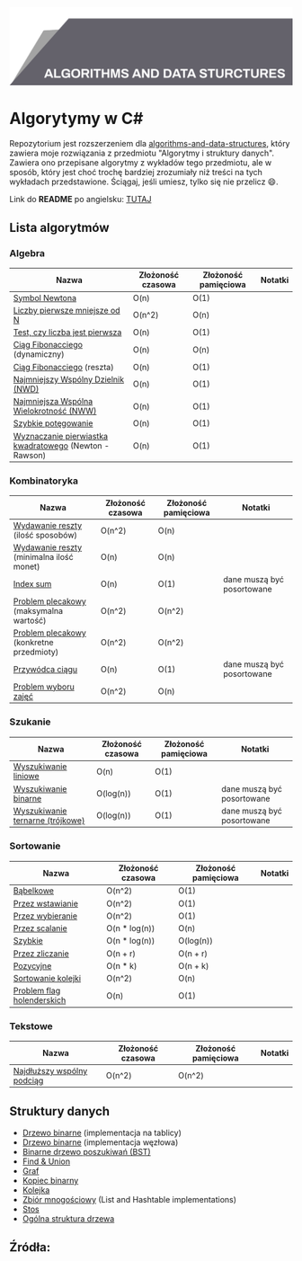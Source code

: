 ![Algorytmy i struktury danych](top_banner.png)

# Algorytymy w C#

Repozytorium jest rozszerzeniem dla [algorithms-and-data-structures](https://github.com/BordowyRydwan/algorithms-and-data-structures), który zawiera moje rozwiązania z przedmiotu "Algorytmy i struktury danych". Zawiera ono przepisane algorytmy z wykładów tego przedmiotu, ale w sposób, który jest choć trochę bardziej zrozumiały niż treści na tych wykładach przedstawione. Ściągaj, jeśli umiesz, tylko się nie przelicz :smile:.

Link do **README** po angielsku: [TUTAJ](README.md)

##  Lista algorytmów

### Algebra

Nazwa | Złożoność czasowa | Złożoność pamięciowa  | Notatki
-----| ----------------| -----------------  | -----
[Symbol Newtona](/algorithms/algebra/binomial_coefficient) | O(n) | O(1)  |
[Liczby pierwsze mniejsze od N](algorithms/algebra/erathostenes_sieve) | O(n^2) | O(n)  |
[Test, czy liczba jest pierwsza](/algorithms/algebra/erathostenes_sieve) | O(n) | O(1)  |
[Ciąg Fibonacciego](/algorithms/algebra/fibonacci_seq) (dynamiczny) | O(n) | O(n)  |
[Ciąg Fibonacciego](/algorithms/algebra/fibonacci_seq) (reszta) | O(n) | O(1)  |
[Najmniejszy Wspólny Dzielnik (NWD)](/algorithms/algebra/gcd_lcm) | O(n) | O(1)  |
[Najmniejsza Wspólna Wielokrotność (NWW)](/algorithms/algebra/gcd_lcm) | O(n) | O(1)  |
[Szybkie potęgowanie](/algorithms/algebra/quick_power) | O(n) | O(1)  |
[Wyznaczanie pierwiastka kwadratowego](algorithms/algebra/square_root) (Newton - Rawson) | O(n) | O(1)  |

### Kombinatoryka

Nazwa | Złożoność czasowa | Złożoność pamięciowa  | Notatki
-----| ----------------| -----------------  | -----
[Wydawanie reszty](/algorithms/combinatorics/giving_change) (ilość sposobów) | O(n^2) | O(n)  |
[Wydawanie reszty](/algorithms/combinatorics/giving_change) (minimalna ilość monet) | O(n) | O(n)  |
[Index sum](/algorithms/combinatorics/index_sum) | O(n) | O(1)  | dane muszą być posortowane
[Problem plecakowy](/algorithms/combinatorics/knapsack_problem) (maksymalna wartość) | O(n^2) | O(n^2)  |
[Problem plecakowy](/algorithms/combinatorics/knapsack_problem) (konkretne przedmioty) | O(n^2) | O(n^2)  |
[Przywódca ciągu](/algorithms/combinatorics/master_element) | O(n) | O(1)  | dane muszą być posortowane
[Problem wyboru zajęć](/algorithms/combinatorics/separated_tasks_problem) | O(n^2) | O(n)  | 

### Szukanie

Nazwa | Złożoność czasowa | Złożoność pamięciowa  | Notatki
-----| ----------------| -----------------  | -----
[Wyszukiwanie liniowe](/algorithms/searching/linear_search) | O(n) | O(1)  |
[Wyszukiwanie binarne](/algorithms/searching/binary_search) | O(log(n)) | O(1)  | dane muszą być posortowane
[Wyszukiwanie ternarne (trójkowe)](/algorithms/searching/ternary_search) | O(log(n)) | O(1)  | dane muszą być posortowane

### Sortowanie

Nazwa | Złożoność czasowa | Złożoność pamięciowa  | Notatki
-----| ----------------| -----------------  | -----
[Bąbelkowe](/algorithms/sorting/bubble_sort) | O(n^2) | O(1)  |
[Przez wstawianie](/algorithms/sorting/insertion_sort) | O(n^2) | O(1)  |
[Przez wybieranie](/algorithms/sorting/seleciton_sort) | O(n^2) | O(1)  |
[Przez scalanie](/algorithms/sorting/merge_sort) | O(n * log(n)) | O(n)  |
[Szybkie](/algorithms/sorting/quick_sort) | O(n * log(n)) | O(log(n))  |
[Przez zliczanie](/algorithms/sorting/count_sort) | O(n + r) | O(n + r)  |
[Pozycyjne](/algorithms/sorting/radix_sort) | O(n * k) | O(n + k)  |
[Sortowanie kolejki](/algorithms/sorting/queue_sort) | O(n^2) | O(n)  |
[Problem flag holenderskich](/algorithms/sorting/flag_problem) | O(n) | O(1)  |

### Tekstowe

Nazwa | Złożoność czasowa | Złożoność pamięciowa  | Notatki
-----| ----------------| -----------------  | -----
[Najdłuższy wspólny podciąg](/algorithms/text/lcs) | O(n^2) | O(n^2) | 

## Struktury danych

- [Drzewo binarne](/data_structures/array_binary_tree) (implementacja na tablicy)
- [Drzewo binarne](/data_structures/binary_tree) (implementacja węzłowa)
- [Binarne drzewo poszukiwań (BST)](/data_structures/bst)
- [Find & Union](/data_structures/union_find) 
- [Graf](/data_structures/graph) 
- [Kopiec binarny](/data_structures/heap) 
- [Kolejka](/data_structures/queue) 
- [Zbiór mnogościowy](/data_structures/set) (List and Hashtable implementations)
- [Stos](/data_structures/tree) 
- [Ogólna struktura drzewa](/data_structures/tree) 


## Źródła:
